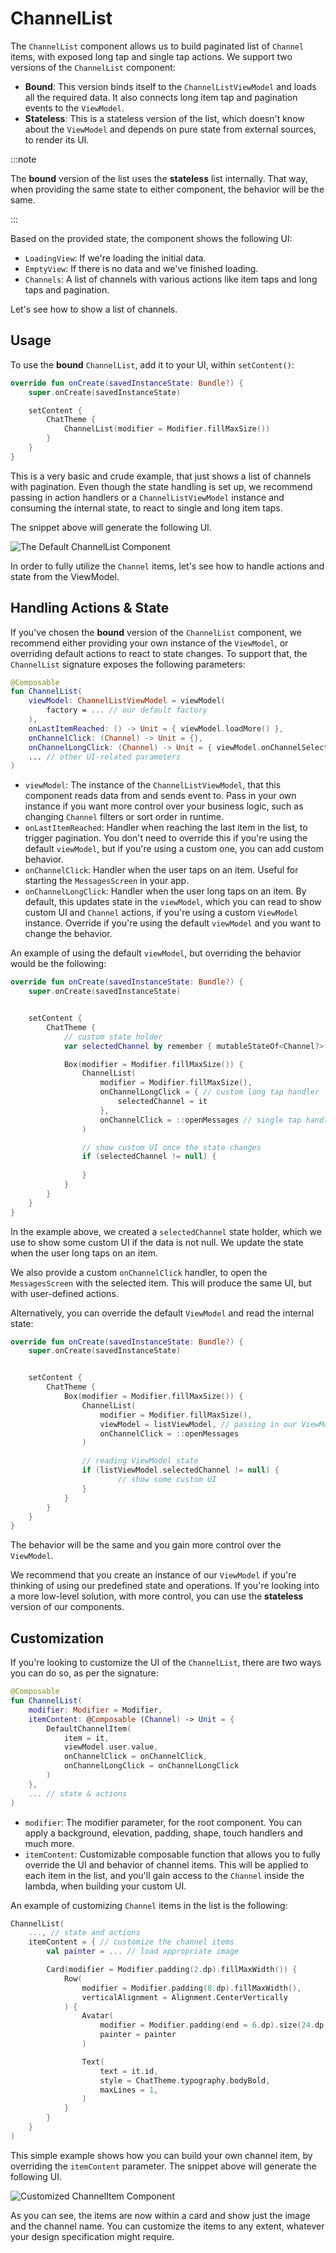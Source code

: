 # ChannelList

The `ChannelList` component allows us to build paginated list of `Channel` items, with exposed long tap and single tap actions. We support two versions of the `ChannelList` component:

* **Bound**: This version binds itself to the `ChannelListViewModel` and loads all the required data. It also connects long item tap and pagination events to the `ViewModel`.
* **Stateless**: This is a stateless version of the list, which doesn't know about the `ViewModel` and depends on pure state from external sources, to render its UI.

:::note 

The **bound** version of the list uses the **stateless** list internally. That way, when providing the same state to either component, the behavior will be the same. 

:::

Based on the provided state, the component shows the following UI:

* `LoadingView`: If we're loading the initial data.
* `EmptyView`: If there is no data and we've finished loading.
* `Channels`: A list of channels with various actions like item taps and long taps and pagination.

Let's see how to show a list of channels.

## Usage

To use the **bound** `ChannelList`, add it to your UI, within `setContent()`:

```kotlin
override fun onCreate(savedInstanceState: Bundle?) {
    super.onCreate(savedInstanceState)

    setContent {
        ChatTheme {
            ChannelList(modifier = Modifier.fillMaxSize())
        }
    }
}
```

This is a very basic and crude example, that just shows a list of channels with pagination. Even though the state handling is set up, we recommend passing in action handlers or a `ChannelListViewModel` instance and consuming the internal state, to react to single and long item taps.

The snippet above will generate the following UI.

![The Default ChannelList Component](../../assets/compose_default_channel_list_component.png)

In order to fully utilize the `Channel` items, let's see how to handle actions and state from the ViewModel.

## Handling Actions & State

If you've chosen the **bound** version of the `ChannelList` component, we recommend either providing your own instance of the `ViewModel`, or overriding default actions to react to state changes. To support that, the `ChannelList` signature exposes the following parameters:

```kotlin
@Composable
fun ChannelList(
    viewModel: ChannelListViewModel = viewModel(
        factory = ... // our default factory
    ),
    onLastItemReached: () -> Unit = { viewModel.loadMore() },
    onChannelClick: (Channel) -> Unit = {},
    onChannelLongClick: (Channel) -> Unit = { viewModel.onChannelSelected(it) },
    ... // other UI-related parameters
)
```

* `viewModel`: The instance of the `ChannelListViewModel`, that this component reads data from and sends event to. Pass in your own instance if you want more control over your business logic, such as changing `Channel` filters or sort order in runtime.
* `onLastItemReached`: Handler when reaching the last item in the list, to trigger pagination. You don't need to override this if you're using the default `viewModel`, but if you're using a custom one, you can add custom behavior.
* `onChannelClick`: Handler when the user taps on an item. Useful for starting the `MessagesScreen` in your app.
* `onChannelLongClick`: Handler when the user long taps on an item. By default, this updates state in the `viewModel`, which you can read to show custom UI and `Channel` actions, if you're using a custom `ViewModel` instance. Override if you're using the default `viewModel` and you want to change the behavior.

An example of using the default `viewModel`, but overriding the behavior would be the following:

```kotlin
override fun onCreate(savedInstanceState: Bundle?) {
    super.onCreate(savedInstanceState)


    setContent {
        ChatTheme {
            // custom state holder
            var selectedChannel by remember { mutableStateOf<Channel?>(null) }

            Box(modifier = Modifier.fillMaxSize()) {
                ChannelList(
                    modifier = Modifier.fillMaxSize(),
                    onChannelLongClick = { // custom long tap handler
                        selectedChannel = it
                    },
                    onChannelClick = ::openMessages // single tap handler
                )

                // show custom UI once the state changes
                if (selectedChannel != null) {
                    
                }
            }
        }
    }
}
```

In the example above, we created a `selectedChannel` state holder, which we use to show some custom UI if the data is not null. We update the state when the user long taps on an item.

We also provide a custom `onChannelClick` handler, to open the `MessagesScreen` with the selected item. This will produce the same UI, but with user-defined actions.

Alternatively, you can override the default `ViewModel` and read the internal state:

```kotlin
override fun onCreate(savedInstanceState: Bundle?) {
    super.onCreate(savedInstanceState)


    setContent {
        ChatTheme {
            Box(modifier = Modifier.fillMaxSize()) {
                ChannelList(
                    modifier = Modifier.fillMaxSize(),
                    viewModel = listViewModel, // passing in our ViewModel
                    onChannelClick = ::openMessages
                )

                // reading ViewModel state
                if (listViewModel.selectedChannel != null) {
                        // show some custom UI
                }
            }
        }
    }
}
```

The behavior will be the same and you gain more control over the `ViewModel`.

We recommend that you create an instance of our `ViewModel` if you're thinking of using our predefined state and operations. If you're looking into a more low-level solution, with more control, you can use the **stateless** version of our components.

## Customization

If you're looking to customize the UI of the `ChannelList`, there are two ways you can do so, as per the signature:

```kotlin
@Composable
fun ChannelList(
    modifier: Modifier = Modifier,
    itemContent: @Composable (Channel) -> Unit = {
        DefaultChannelItem(
            item = it,
            viewModel.user.value,
            onChannelClick = onChannelClick,
            onChannelLongClick = onChannelLongClick
        )
    },
    ... // state & actions
)
```

* `modifier`: The modifier parameter, for the root component. You can apply a background, elevation, padding, shape, touch handlers and much more.
* `itemContent`: Customizable composable function that allows you to fully override the UI and behavior of channel items. This will be applied to each item in the list, and you'll gain access to the `Channel` inside the lambda, when building your custom UI.

An example of customizing `Channel` items in the list is the following:

```kotlin
ChannelList(
    ..., // state and actions
    itemContent = { // customize the channel items
        val painter = ... // load appropriate image

        Card(modifier = Modifier.padding(2.dp).fillMaxWidth()) {
            Row(
                modifier = Modifier.padding(8.dp).fillMaxWidth(),
                verticalAlignment = Alignment.CenterVertically
            ) {
                Avatar(
                    modifier = Modifier.padding(end = 6.dp).size(24.dp),
                    painter = painter
                )

                Text(
                    text = it.id,
                	style = ChatTheme.typography.bodyBold,
                	maxLines = 1,
            	)
        	}
    	}
	}
)
```

This simple example shows how you can build your own channel item, by overriding the `itemContent` parameter. The snippet above will generate the following UI.

![Customized ChannelItem Component](../../assets/compose_custom_channel_item.png)

As you can see, the items are now within a card and show just the image and the channel name. You can customize the items to any extent, whatever your design specification might require.
